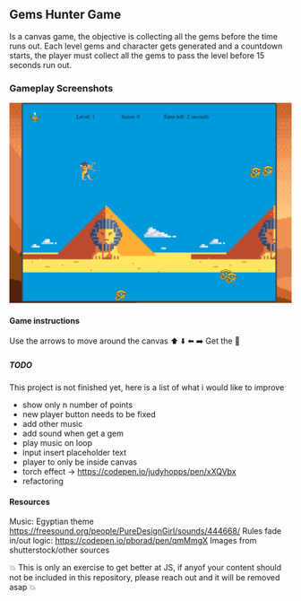 ## Gems Hunter Game

Is a canvas game, the objective is collecting all the gems before the time runs out.
Each level gems and character gets generated and a countdown starts, the player must collect all the gems to pass the level before 15 seconds run out.


### Gameplay Screenshots
![Screenshot](Capture.PNG)

#### Game instructions
Use the arrows to move around the canvas
:arrow_up: :arrow_down: :arrow_left: :arrow_right:
Get the :gem:


##### TODO
This project is not finished yet, here is a list of what i would like to improve
- show only n number of points
- new player button needs to be fixed
- add other music
- add sound when get a gem
- play music on loop
- input insert placeholder text
- player to only be inside canvas
- torch effect -> https://codepen.io/judyhopps/pen/xXQVbx
- refactoring

#### Resources

Music: Egyptian theme https://freesound.org/people/PureDesignGirl/sounds/444668/
Rules fade in/out logic: https://codepen.io/pborad/pen/qmMmgX
Images from shutterstock/other sources

 :boom: This is only an exercise to get better at JS, if anyof your content should not be included in this repository, please reach out and it will be removed asap :boom:
